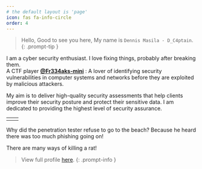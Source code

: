 ```yaml
---
# the default layout is 'page'
icon: fas fa-info-circle
order: 4
---
```


> Hello, Good to see you here, My name is `Dennis Masila - D_C4ptain`.
{: .prompt-tip }

I am a cyber security enthusiast. I love fixing things, probably after breaking them.  
A CTF player [**@Fr334aks-mini**](https://twitter.com/fr334aksmini)
: A lover of identifying security vulnerabilities in computer systems and networks before they are exploited by malicious attackers. 


My aim is to deliver high-quality security assessments that help clients improve their security posture and protect their sensitive data. 
I am dedicated to providing the highest level of security assurance.

<table>
<tr>
<td><script src="https://tryhackme.com/badge/608192"></script></td>
<td><script src="https://www.hackthebox.eu/badge/714499"></script></td>
</tr>
</table>

Why did the penetration tester refuse to go to the beach? Because he heard there was too much phishing going on!

There are many ways of killing a rat!

> View full profile [here](https://www.linkedin.com/in/dennis-masila-a48067160/).
{: .prompt-info }
